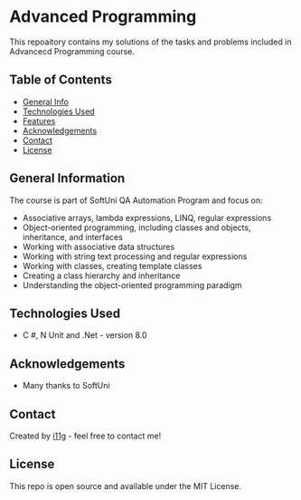 # Advanced Programming
This repoaitory contains my solutions of the tasks and problems included in Advancecd Programming course. 

## Table of Contents
* [General Info](#general-information)
* [Technologies Used](#technologies-used)
* [Features](#features)
* [Acknowledgements](#acknowledgements)
* [Contact](#contact)
* [License](#license) 

## General Information
The course is part of SoftUni QA Automation Program and focus on:
- Associative arrays, lambda expressions, LINQ, regular expressions
- Object-oriented programming, including classes and objects, inheritance, and interfaces
- Working with associative data structures
- Working with string text processing and regular expressions
- Working with classes, creating template classes
- Creating a class hierarchy and inheritance
- Understanding the object-oriented programming paradigm

## Technologies Used
- C #, N Unit and .Net - version 8.0

## Acknowledgements

- Many thanks to SoftUni

## Contact
Created by [i11g](https:/i11g.githug.io) - feel free to contact me!

## License 
This repo is open source and available under the MIT License. 


